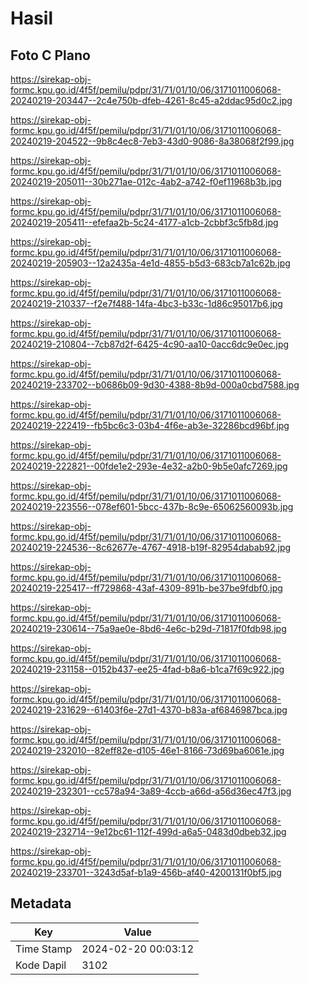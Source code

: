 # Hasil

## Foto C Plano

https://sirekap-obj-formc.kpu.go.id/4f5f/pemilu/pdpr/31/71/01/10/06/3171011006068-20240219-203447--2c4e750b-dfeb-4261-8c45-a2ddac95d0c2.jpg

https://sirekap-obj-formc.kpu.go.id/4f5f/pemilu/pdpr/31/71/01/10/06/3171011006068-20240219-204522--9b8c4ec8-7eb3-43d0-9086-8a38068f2f99.jpg

https://sirekap-obj-formc.kpu.go.id/4f5f/pemilu/pdpr/31/71/01/10/06/3171011006068-20240219-205011--30b271ae-012c-4ab2-a742-f0ef11968b3b.jpg

https://sirekap-obj-formc.kpu.go.id/4f5f/pemilu/pdpr/31/71/01/10/06/3171011006068-20240219-205411--efefaa2b-5c24-4177-a1cb-2cbbf3c5fb8d.jpg

https://sirekap-obj-formc.kpu.go.id/4f5f/pemilu/pdpr/31/71/01/10/06/3171011006068-20240219-205903--12a2435a-4e1d-4855-b5d3-683cb7a1c62b.jpg

https://sirekap-obj-formc.kpu.go.id/4f5f/pemilu/pdpr/31/71/01/10/06/3171011006068-20240219-210337--f2e7f488-14fa-4bc3-b33c-1d86c95017b6.jpg

https://sirekap-obj-formc.kpu.go.id/4f5f/pemilu/pdpr/31/71/01/10/06/3171011006068-20240219-210804--7cb87d2f-6425-4c90-aa10-0acc6dc9e0ec.jpg

https://sirekap-obj-formc.kpu.go.id/4f5f/pemilu/pdpr/31/71/01/10/06/3171011006068-20240219-233702--b0686b09-9d30-4388-8b9d-000a0cbd7588.jpg

https://sirekap-obj-formc.kpu.go.id/4f5f/pemilu/pdpr/31/71/01/10/06/3171011006068-20240219-222419--fb5bc6c3-03b4-4f6e-ab3e-32286bcd96bf.jpg

https://sirekap-obj-formc.kpu.go.id/4f5f/pemilu/pdpr/31/71/01/10/06/3171011006068-20240219-222821--00fde1e2-293e-4e32-a2b0-9b5e0afc7269.jpg

https://sirekap-obj-formc.kpu.go.id/4f5f/pemilu/pdpr/31/71/01/10/06/3171011006068-20240219-223556--078ef601-5bcc-437b-8c9e-65062560093b.jpg

https://sirekap-obj-formc.kpu.go.id/4f5f/pemilu/pdpr/31/71/01/10/06/3171011006068-20240219-224536--8c62677e-4767-4918-b19f-82954dabab92.jpg

https://sirekap-obj-formc.kpu.go.id/4f5f/pemilu/pdpr/31/71/01/10/06/3171011006068-20240219-225417--ff729868-43af-4309-891b-be37be9fdbf0.jpg

https://sirekap-obj-formc.kpu.go.id/4f5f/pemilu/pdpr/31/71/01/10/06/3171011006068-20240219-230614--75a9ae0e-8bd6-4e6c-b29d-71817f0fdb98.jpg

https://sirekap-obj-formc.kpu.go.id/4f5f/pemilu/pdpr/31/71/01/10/06/3171011006068-20240219-231158--0152b437-ee25-4fad-b8a6-b1ca7f69c922.jpg

https://sirekap-obj-formc.kpu.go.id/4f5f/pemilu/pdpr/31/71/01/10/06/3171011006068-20240219-231629--61403f6e-27d1-4370-b83a-af6846987bca.jpg

https://sirekap-obj-formc.kpu.go.id/4f5f/pemilu/pdpr/31/71/01/10/06/3171011006068-20240219-232010--82eff82e-d105-46e1-8166-73d69ba6061e.jpg

https://sirekap-obj-formc.kpu.go.id/4f5f/pemilu/pdpr/31/71/01/10/06/3171011006068-20240219-232301--cc578a94-3a89-4ccb-a66d-a56d36ec47f3.jpg

https://sirekap-obj-formc.kpu.go.id/4f5f/pemilu/pdpr/31/71/01/10/06/3171011006068-20240219-232714--9e12bc61-112f-499d-a6a5-0483d0dbeb32.jpg

https://sirekap-obj-formc.kpu.go.id/4f5f/pemilu/pdpr/31/71/01/10/06/3171011006068-20240219-233701--3243d5af-b1a9-456b-af40-4200131f0bf5.jpg


## Metadata

| Key        | Value               |
| ---------- | ------------------- |
| Time Stamp | 2024-02-20 00:03:12 |
| Kode Dapil | 3102                |



